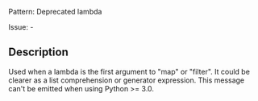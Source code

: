 Pattern: Deprecated lambda

Issue: -

## Description

Used when a lambda is the first argument to "map" or "filter". It could be clearer as a list comprehension or generator expression. This message can't be emitted when using Python >= 3.0.